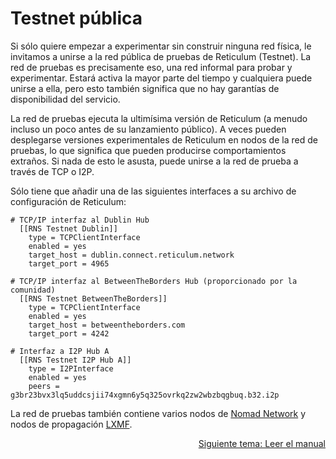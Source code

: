 # Testnet pública

Si sólo quiere empezar a experimentar sin construir ninguna red física, le invitamos a unirse a la red pública de pruebas de Reticulum (Testnet).
La red de pruebas es precisamente eso, una red informal para probar y experimentar. Estará activa la mayor parte del tiempo y cualquiera puede unirse a ella, pero esto también significa que no hay garantías de disponibilidad del servicio.

La red de pruebas ejecuta la ultimísima versión de Reticulum (a menudo incluso un poco antes de su lanzamiento público). A veces pueden desplegarse versiones experimentales de Reticulum en nodos de la red de pruebas, lo que significa que pueden producirse comportamientos extraños. Si nada de esto le asusta, puede unirse a la red de prueba a través de TCP o I2P.

Sólo tiene que añadir una de las siguientes interfaces a su archivo de configuración de Reticulum:

```
# TCP/IP interfaz al Dublin Hub
  [[RNS Testnet Dublin]]
    type = TCPClientInterface
    enabled = yes
    target_host = dublin.connect.reticulum.network
    target_port = 4965

# TCP/IP interfaz al BetweenTheBorders Hub (proporcionado por la comunidad)
  [[RNS Testnet BetweenTheBorders]]
    type = TCPClientInterface
    enabled = yes
    target_host = betweentheborders.com
    target_port = 4242

# Interfaz a I2P Hub A
  [[RNS Testnet I2P Hub A]]
    type = I2PInterface
    enabled = yes
    peers = g3br23bvx3lq5uddcsjii74xgmn6y5q325ovrkq2zw2wbzbqgbuq.b32.i2p
```

La red de pruebas también contiene varios nodos de [Nomad Network](https://github.com/markqvist/nomadnet) y nodos de propagación [LXMF](https://github.com/markqvist/lxmf).

<p align="right"><a href="docs_es.html">Siguiente tema: Leer el manual</a></p>
